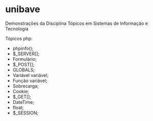 # unibave
Demonstrações da Disciplina Tópicos em Sistemas de Informação e Tecnologia

Tópicos php:
- phpinfo();
- $_SERVER[];
- Formulário;
- $_POST[];
- GLOBALS;
- Variável variável;
- Função variável;
- Sobrecarga;
- Cookie;
- $_GET[];
- DateTime;
- float;
- $_SESSION;